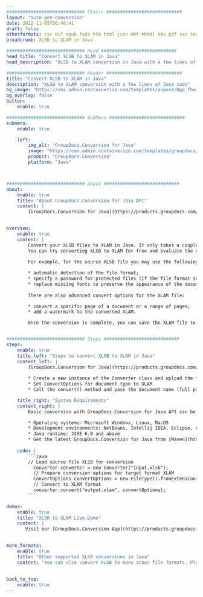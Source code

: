 ```yaml
---
############################# Static ############################
layout: "auto-gen-conversion"
date: 2022-11-05T06:48:41
draft: false
otherformats: csv dif epub fods htm html json mht mhtml ods pdf sxc tex tsv xlam xls xlsb xlsm xlsx xlt xltm xltx xml xps
breadcrumb: XLSB to XLAM in Java

############################# Head ############################
head_title: "Convert XLSB to XLAM in Java"
head_description: "XLSB to XLAM conversion in Java with a few lines of code. Convert over 160 file formats using the GroupDocs document conversion API for Java"

############################# Header ############################
title: "Convert XLSB to XLAM in Java"
description: "XLSB to XLAM conversion with a few lines of Java code"
bg_image: "https://cms.admin.containerize.com/templates/aspose/App_Themes/V3/images/bg/header1.png"
bg_overlay: false
button:
    enable: true

############################# SubMenu ############################
submenu:
    enable: true

    left:
        img_alt: "GroupDocs.Conversion for Java"
        image: "https://cms.admin.containerize.com/templates/groupdocs/images/product-logos/90x90-noborder/groupdocs-conversion-java.png"
        product: "GroupDocs.Conversion"
        platform: "Java"



############################# About ############################
about:
    enable: true
    title: "About GroupDocs.Conversion for Java API"
    content: |
        [GroupDocs.Conversion for Java](https://products.groupdocs.com/conversion/java/) is an advanced file format conversion API for converting between popular image and document formats such as Microsoft Office, OpenDocument, PDF, HTML, email, CAD. and much more with just a few lines of code. The native API automatically detects the formats of the original documents and offers many options for customizing the converted documents. Along with the function of extracting information from a document, it also supports caching of the conversion results to the local disk by default. However, any type of cache storage can be supported by implementing the appropriate interfaces - Amazon S3, Dropbox, Google Drive, Windows Azure, Reddis, or any others.
    

overview:
    enable: true
    content: |
        Convert your XLSB files to XLAM in Java. It only takes a couple of lines of Java code on any platform of your choice, such as Windows, Linux, macOS.
        You can try converting XLSB to XLAM for free and evaluate the quality of the conversion results. Along with simple file conversion scripts, you can try more sophisticated options for loading the XLSB source file and storing the XLAM output. 
        
        For example, for the source XLSB file you may use the following load options:

        * automatic detection of the file format;
        * specify a password for protected files (if the file format supports it);
        * replace missing fonts to preserve the appearance of the document.
        
        There are also advanced convert options for the XLAM file:

        * convert a specific page of a document or a range of pages;
        * add a watermark to the converted XLAM.

        Once the conversion is complete, you can save the XLAM file to your local file path or to any third party storage such as FTP, Amazon S3, Google Drive, Dropbox etc. Please note - to convert XLSB to XLAM, you do not need to install any additional software, such as MS Office, Open Office, Adobe Acrobat Reader etc.


############################# Steps ############################
steps:
    enable: true
    title_left: "Steps to convert XLSB to XLAM in Java"
    content_left: |
        [GroupDocs.Conversion for Java](https://products.groupdocs.com/conversion/java/) allows developers to easily convert XLSB file to XLAM with a few lines of code.
        
        * Create a new instance of the Converter class and upload the file XLSB with the full path
        * Set ConvertOptions for document type to XLAM
        * Call the convert() method and pass the document name (full path) and format (XLAM) as a parameter

    title_right: "System Requirements"
    content_right: |
        Basic conversion with GroupDocs.Conversion for Java API can be done with just a few lines of code. Our APIs are supported on all major platforms and operating systems. Before executing the code below, make sure you have the following prerequisites installed on your system.

        * Operating systems: Microsoft Windows, Linux, MacOS
        * Development environments: NetBeans, Intellij IDEA, Eclipse, etc.
        * Java runtime: J2SE 6.0 and above
        * Get the latest GroupDocs.Conversion for Java from [Maven](https://repository.groupdocs.com/webapp/#/artifacts/browse/tree/General/repo/com/groupdocs/groupdocs-conversion)
         
    code: |
        ```java    
        // Load source file XLSB for conversion
          Converter converter = new Converter("input.xlsb");
          // Prepare conversion options for target format XLAM
          ConvertOptions convertOptions = new FileType().fromExtension("xlam").getConvertOptions();
          // Convert to XLAM format
          converter.convert("output.xlam", convertOptions);
        ```

demos:
    enable: true
    title: "XLSB to XLAM Live Demo"
    content: |
       Visit our [GroupDocs.Conversion App](https://products.groupdocs.app/conversion/family) website and try XLSB to XLAM conversion now. The free demo has the following benefits
          

more_formats:
    enable: true
    title: "Other supported XLSB conversions in Java"
    content: "You can also convert XLSB to many other file formats. Please see the list below."
       
       
back_to_top:
    enable: true
---
```

